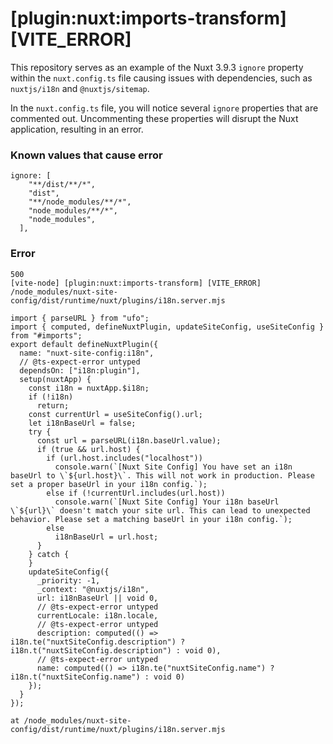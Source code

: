 # [plugin:nuxt:imports-transform] [VITE_ERROR]

This repository serves as an example of the Nuxt 3.9.3 `ignore` property within the `nuxt.config.ts` file causing issues with dependencies, such as `nuxtjs/i18n` and `@nuxtjs/sitemap`.

In the `nuxt.config.ts` file, you will notice several `ignore` properties that are commented out. Uncommenting these properties will disrupt the Nuxt application, resulting in an error.

### Known values that cause error
```
ignore: [
    "**/dist/**/*",
    "dist",
    "**/node_modules/**/*",
    "node_modules/**/*",
    "node_modules",
  ],
```

### Error
```
500
[vite-node] [plugin:nuxt:imports-transform] [VITE_ERROR] /node_modules/nuxt-site-config/dist/runtime/nuxt/plugins/i18n.server.mjs

import { parseURL } from "ufo";
import { computed, defineNuxtPlugin, updateSiteConfig, useSiteConfig } from "#imports";
export default defineNuxtPlugin({
  name: "nuxt-site-config:i18n",
  // @ts-expect-error untyped
  dependsOn: ["i18n:plugin"],
  setup(nuxtApp) {
    const i18n = nuxtApp.$i18n;
    if (!i18n)
      return;
    const currentUrl = useSiteConfig().url;
    let i18nBaseUrl = false;
    try {
      const url = parseURL(i18n.baseUrl.value);
      if (true && url.host) {
        if (url.host.includes("localhost"))
          console.warn(`[Nuxt Site Config] You have set an i18n baseUrl to \`${url.host}\`. This will not work in production. Please set a proper baseUrl in your i18n config.`);
        else if (!currentUrl.includes(url.host))
          console.warn(`[Nuxt Site Config] Your i18n baseUrl \`${url}\` doesn't match your site url. This can lead to unexpected behavior. Please set a matching baseUrl in your i18n config.`);
        else
          i18nBaseUrl = url.host;
      }
    } catch {
    }
    updateSiteConfig({
      _priority: -1,
      _context: "@nuxtjs/i18n",
      url: i18nBaseUrl || void 0,
      // @ts-expect-error untyped
      currentLocale: i18n.locale,
      // @ts-expect-error untyped
      description: computed(() => i18n.te("nuxtSiteConfig.description") ? i18n.t("nuxtSiteConfig.description") : void 0),
      // @ts-expect-error untyped
      name: computed(() => i18n.te("nuxtSiteConfig.name") ? i18n.t("nuxtSiteConfig.name") : void 0)
    });
  }
});

at /node_modules/nuxt-site-config/dist/runtime/nuxt/plugins/i18n.server.mjs
```
